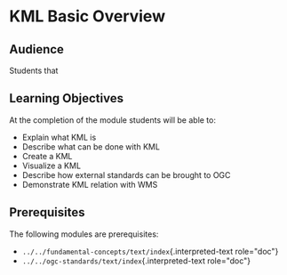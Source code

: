 # KML Basic Overview

## Audience

Students that

## Learning Objectives

At the completion of the module students will be able to:

-   Explain what KML is
-   Describe what can be done with KML
-   Create a KML
-   Visualize a KML
-   Describe how external standards can be brought to OGC
-   Demonstrate KML relation with WMS

## Prerequisites

The following modules are prerequisites:

-   `../../fundamental-concepts/text/index`{.interpreted-text
    role="doc"}
-   `../../ogc-standards/text/index`{.interpreted-text role="doc"}
